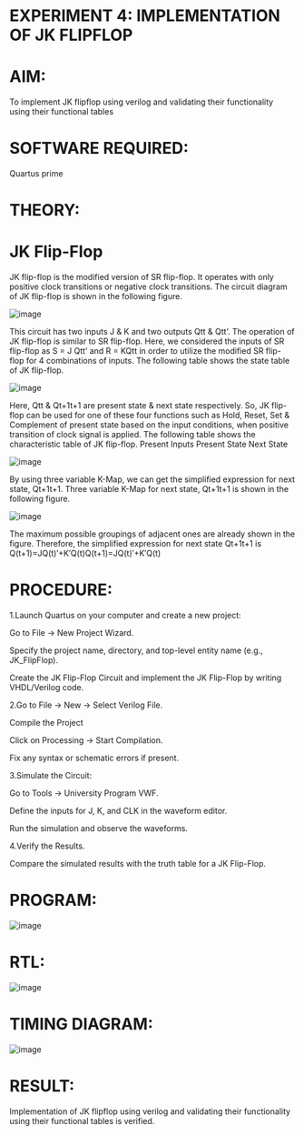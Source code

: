 # EXPERIMENT 4: IMPLEMENTATION OF JK FLIPFLOP

# AIM:

To implement  JK flipflop using verilog and validating their functionality using their functional tables

# SOFTWARE REQUIRED:

Quartus prime

# THEORY:

# JK Flip-Flop

JK flip-flop is the modified version of SR flip-flop. It operates with only positive clock transitions or negative clock transitions. The circuit diagram of JK flip-flop is shown in the following figure.

![image](https://github.com/naavaneetha/JKFLIPFLOP-USING-IF-ELSE/assets/154305477/a649c30b-232b-4558-b188-fd6c09845180)


This circuit has two inputs J & K and two outputs Qtt & Qtt’. The operation of JK flip-flop is similar to SR flip-flop. Here, we considered the inputs of SR flip-flop as S = J Qtt’ and R = KQtt in order to utilize the modified SR flip-flop for 4 combinations of inputs. The following table shows the state table of JK flip-flop.

![image](https://github.com/naavaneetha/JKFLIPFLOP-USING-IF-ELSE/assets/154305477/c4360742-e8a8-4937-b089-c46c0433f9a3)

 
Here, Qtt & Qt+1t+1 are present state & next state respectively. So, JK flip-flop can be used for one of these four functions such as Hold, Reset, Set & Complement of present state based on the input conditions, when positive transition of clock signal is applied. The following table shows the characteristic table of JK flip-flop. Present Inputs Present State Next State
 
![image](https://github.com/naavaneetha/JKFLIPFLOP-USING-IF-ELSE/assets/154305477/6c275261-a6d5-4c37-a3a7-1e88ca11c4cd)

By using three variable K-Map, we can get the simplified expression for next state, Qt+1t+1. Three variable K-Map for next state, Qt+1t+1 is shown in the following figure.
 
![image](https://github.com/naavaneetha/JKFLIPFLOP-USING-IF-ELSE/assets/154305477/5174f41b-0ce0-4329-a372-6d1943ea6673)

The maximum possible groupings of adjacent ones are already shown in the figure. Therefore, the simplified expression for next state Qt+1t+1 is Q(t+1)=JQ(t)′+K′Q(t)Q(t+1)=JQ(t)′+K′Q(t)

# PROCEDURE:

1.Launch Quartus on your computer and create a new project:

Go to File → New Project Wizard.

Specify the project name, directory, and top-level entity name (e.g., JK_FlipFlop).

Create the JK Flip-Flop Circuit and implement the JK Flip-Flop by writing VHDL/Verilog code.

2.Go to File → New → Select Verilog File.

Compile the Project

Click on Processing → Start Compilation.

Fix any syntax or schematic errors if present.

3.Simulate the Circuit:

Go to Tools → University Program VWF.

Define the inputs for J, K, and CLK in the waveform editor.

Run the simulation and observe the waveforms.

4.Verify the Results.

Compare the simulated results with the truth table for a JK Flip-Flop.

# PROGRAM:

![image](https://github.com/user-attachments/assets/ad37c9e1-1e46-4f7a-b000-b94a4b536e60)


# RTL:

![image](https://github.com/user-attachments/assets/0deeb615-90f6-4d22-895c-ae2db548cdad)

# TIMING DIAGRAM:

![image](https://github.com/user-attachments/assets/b77b557a-3126-4a7a-80a2-deb1510eb719)

# RESULT:

Implementation of JK flipflop using verilog and validating their functionality using their functional tables is verified.
